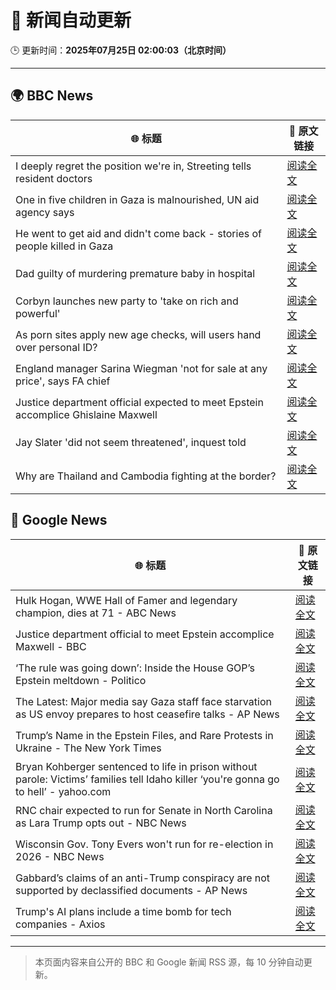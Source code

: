 # 🧠 新闻自动更新

🕒 更新时间：**2025年07月25日 02:00:03（北京时间）**

---

## 🌍 BBC News

| 🌐 标题 | 🔗 原文链接 |
|--------|-------------|
| I deeply regret the position we're in, Streeting tells resident doctors | [阅读全文](https://www.bbc.com/news/articles/cn5k5w7vrdvo) |
| One in five children in Gaza is malnourished, UN aid agency says | [阅读全文](https://www.bbc.com/news/articles/cwyxy5k70rzo) |
| He went to get aid and didn't come back - stories of people killed in Gaza | [阅读全文](https://www.bbc.com/news/articles/cvgn2rwk2lyo) |
| Dad guilty of murdering premature baby in hospital | [阅读全文](https://www.bbc.com/news/articles/c7vr282v15vo) |
| Corbyn launches new party to 'take on rich and powerful' | [阅读全文](https://www.bbc.com/news/articles/cdeze706jw8o) |
| As porn sites apply new age checks, will users hand over personal ID? | [阅读全文](https://www.bbc.com/news/articles/c1k81lj8nvpo) |
| England manager Sarina Wiegman 'not for sale at any price', says FA chief | [阅读全文](https://www.bbc.com/sport/football/articles/cn0z0x8pg9ko) |
| Justice department official expected to meet Epstein accomplice Ghislaine Maxwell | [阅读全文](https://www.bbc.com/news/articles/cjd2de8zz5go) |
| Jay Slater 'did not seem threatened', inquest told | [阅读全文](https://www.bbc.com/news/articles/c79q9n1yrpro) |
| Why are Thailand and Cambodia fighting at the border? | [阅读全文](https://www.bbc.com/news/articles/cdjxje2pje1o) |

## 📰 Google News

| 🌐 标题 | 🔗 原文链接 |
|--------|-------------|
| Hulk Hogan, WWE Hall of Famer and legendary champion, dies at 71 - ABC News | [阅读全文](https://news.google.com/rss/articles/CBMimgFBVV95cUxONjJVV2NyM3B5Sll3cEhUTkFQak9Xd3NPVHhXUXN2WnJaeVUwRnNodEV1RDJSS1ZDeDRrV3FmZ2NqMDJzN2g3UXZ5bHBDM0lITHJSUWVodmRlNVBNYjZTUUlkNTJVOG9HUml6N1NPS2pfNFhMYU8wZmM3WDNvc0Z6SmZBd2hBWjFjNHBFYVdwX3VyXzR3REFoREVB0gGfAUFVX3lxTFBsLW1pTDNsTGxHWWVUTkRnNlhJaW53UjVDQUZBZ2ZFcDMwaEhyckxYT0NJQU1lRGhHQVhjbzRCYTl3bHR0aDY3SFBBdW1CSHZkN1Z3MldSa1hKVWtrUGFLZEFaZkFYbFB0UW9FT1lsYXRkdFJHNVVjZXRzcUxkXzRHMksxeHFjWG9zR1I5VTRNYldJUlRpOVMtd24ySWJEUQ?oc=5) |
| Justice department official to meet Epstein accomplice Maxwell - BBC | [阅读全文](https://news.google.com/rss/articles/CBMiWkFVX3lxTFBuNVFYV2pObzd2Z1hORjlRMUhVWE9pLVA5eVdtZl9BYzVtLTJld3REU0JDTjFoOS15dzdfWDhMS0pmb0EzTDkyQWdxWVFMLUdjU2pOY2hGbDZGQdIBX0FVX3lxTFB2MXR1T0NGbEViVFB3OUNLeGVEWTFweENMLVdEZjFoc2xacllJOC1VaTVuazVNeDJlVmp2VU1MZk5Fd2FGblZGd1l0bkNfWkJXT2ZlRFB6WjB6aThxZ053?oc=5) |
| ‘The rule was going down’: Inside the House GOP’s Epstein meltdown - Politico | [阅读全文](https://news.google.com/rss/articles/CBMigwFBVV95cUxPR2xMSk1pYlctRG1EcDVaNG9DMnhvd3IwQVBxYnpXYnZhZm44dzNKMTBlQVJ3Vng5X2ViOVBmcFo2V21USzNUUGNibmJ1VldQWHd6bXlpNVRDaXdZcmRZNXNETGlVUFA1WnBxdFBBRXhaWElOcTB2d0E4Vk5FZ3FvNVNYUQ?oc=5) |
| The Latest: Major media say Gaza staff face starvation as US envoy prepares to host ceasefire talks - AP News | [阅读全文](https://news.google.com/rss/articles/CBMirAFBVV95cUxPMzBwV3o5aHVtMHd0dXpiRml5TFlHdU9pR090SFFPb3JvMmtYa1FzQXgyNTNCOHpITmY1UVZSMFNCRE5DZWk3Z28xRUZXUzcwMnN6WGlqTV8yd2thQ0IwMFN6b2Zsb1BjS1hyVVZkSkZFblRoRmJ4bkRDbHNyNDJsa1M5ZTJHa1dlR3VreldrV2pUaDJSaktzZHZVa3R3T0VybFBCUElXRHUySWZI?oc=5) |
| Trump’s Name in the Epstein Files, and Rare Protests in Ukraine - The New York Times | [阅读全文](https://news.google.com/rss/articles/CBMioAFBVV95cUxON0tNdkxHSUdlaTRUNnUyWHlfSWZVMXczbHU4Z1VpZGpJQ2t3eTVqUHNHMUUta1FEUjJJX1FvR3F3LWFzT0I3Wlc5akRJUGM0SmEzUXNRS1dSUUxWNjY3VG9BNjgxSVNQcEVTaUVsdV9oLTVTTkR3TUtvWDZuYkdZaldSTEdkbG9mVU5WdG82YVlzWEhtd1R0Si1sTkhhNnpJ?oc=5) |
| Bryan Kohberger sentenced to life in prison without parole: Victims’ families tell Idaho killer ‘you're gonna go to hell’ - yahoo.com | [阅读全文](https://news.google.com/rss/articles/CBMi-gFBVV95cUxQNFFyRzUyQ2lSM01TVWxCdTJ6eWdqX1VxM1lPU1p5b3c0RG03TmpKc2MxNjlNQXVHaXFxRk9qVFE4emJ5RTlBbWZXTWpYNzVkTjdpV2F5eGFKTHktd2h5WHdsMzg2SEtXRzU3eTBmdjFtSUgzSDRfaWo0V1ZScmRMNHZrY2QweklrOTNRMTdRYWhSanlXcW5xbS04T0dsWHRxczhPa0ZESERPc0VHWXRCQWgyQTQxLUJqRm42eUxOVi1sNUE3cjltSk9iS2dBcXJjUWxWY3JyXzhncXFJVmY2T2Y5aG0zd09fOGdxVGxhZktnR3I2SGRqam1R?oc=5) |
| RNC chair expected to run for Senate in North Carolina as Lara Trump opts out - NBC News | [阅读全文](https://news.google.com/rss/articles/CBMitAFBVV95cUxPM2F4ZzlCeTBqckpEdkJoQWViZzRQZ2dCWTlPaGtfcmEzaTBnQXVLclNfc001cjVzNF9oLTU3QTBRUkhHYk14Y2QwVk5FTVpLTzVRaXRRUWJmVGNsWGFZOGtXLW5mUnlqN19XTW9KcmZKQmE0RllTdU9kanZwNkN3ei05WHAybTNzRU1OMm1MWG41SnBuaUUwWEZBQlUwMjVya21sZUM2OUpBSC1mWVpaUkZ4alnSAVZBVV95cUxPb3ZFVVR4blFWb3pSTTV6cktBMEVUMGR5ejRnbXROa0lqRkhBLUs4SXlsbGJ5WGt2Q200d1BBV1FfN1ozM1F5WXdjaUduckVYSGFlWWE3Zw?oc=5) |
| Wisconsin Gov. Tony Evers won't run for re-election in 2026 - NBC News | [阅读全文](https://news.google.com/rss/articles/CBMipgFBVV95cUxPX0lUZHpkNS0tOUl3WTNQbkdheU9Qd0M5dHVKRDI4cGhnWFRxVzRIa1dpaTVldE54MWJvZ1dvUmRvY0wyREpxMVdrYUEtb0E3OE1ELU9VOHJiMDRMY3JheXJTaHlxYVNtU1lxcUtsWmxvOWFGRjFENnJMTERfWUtGVDF2aDB6MHBSUHA1eWIyOHNWSFRrNlVHdTREQ0h4LUR5dEJGV0p30gFWQVVfeXFMTVFsWTlqSWREaEs3MUxBaV9XZl9BRzF1cHBmUFBBbUYtSzktNjNGY1FCVzY0SE4ycmZFUmVBU3I2U3VWbmRiQl9uSnpZWHJlcVFSTWx1S0E?oc=5) |
| Gabbard’s claims of an anti-Trump conspiracy are not supported by declassified documents - AP News | [阅读全文](https://news.google.com/rss/articles/CBMimgFBVV95cUxQMXZzdlN3RWZlQWZXdERZeUNRbGJnQi1DUmZXeUxENjRXMkJlRm11aDJieEd2X2lRM2RtbE5BQmRsZGktdGFsdUNmeUZaaEJiTThMS09NRERpTmFCWWZWeG9JMVhLekk1c2tmYi11R2NncGFPRTVtREQ4aDFZRS00SEhTaldkbjR2MEIzeHpIQ2JUMGxWdEN6NFZ3?oc=5) |
| Trump's AI plans include a time bomb for tech companies - Axios | [阅读全文](https://news.google.com/rss/articles/CBMiakFVX3lxTE1EY1F4QndSTWJhYVh5LUxDeXA2R1JkUTkxRnlDSzBnM0lGWG1URU9xeXZRLVE3cWxuUnNTN2NTTzhUQ0s5MnJoYXJENmo1SWI0LUNJcGo2bTk0QThCS3UtNG1mZ0lQQmp0TUE?oc=5) |

---
> 本页面内容来自公开的 BBC 和 Google 新闻 RSS 源，每 10 分钟自动更新。